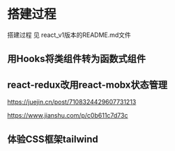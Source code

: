 #   搭建过程

搭建过程 见 react_v1版本的README.md文件


##  用Hooks将类组件转为函数式组件





## react-redux改用react-mobx状态管理

https://juejin.cn/post/7108324429607731213

https://www.jianshu.com/p/c0b611c7d73c







##  体验CSS框架tailwind 




